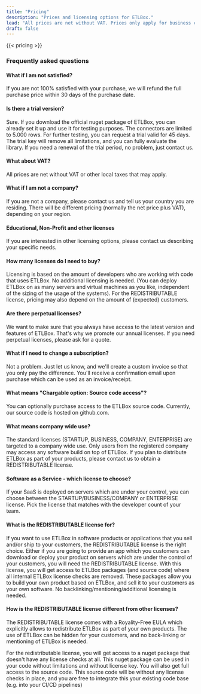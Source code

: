 ```yaml
---
title: "Pricing"
description: "Prices and licensing options for ETLBox."
lead: "All prices are net without VAT. Prices only apply for business customers (verified before purchase)."
draft: false
---
```


{{< pricing >}}

### Frequently asked questions

#### What if I am not satisfied?

If you are not 100% satisfied with your purchase, we will refund the full purchase price within 30 days of the
purchase date.
   
#### Is there a trial version?

Sure. If you download the official nuget package of ETLBox, you can already set it up and use it for testing purposes. The connectors are limited to 5.000 rows. For further testing, you can request a trial valid for 45 days. The trial key will remove all limitations, and you can fully evaluate the library.  If you need a renewal of the trial period, no problem, just contact us. 

#### What about VAT?

All prices are net without VAT or other local taxes that may apply. 

#### What if I am not a company?

If you are not a company, please contact us and tell us your country you are residing. There will be different pricing (normally the net price plus VAT), depending on your region. 

#### Educational, Non-Profit and other licenses

If you are interested in other licensing options, please contact us describing your specific needs.
    
#### How many licenses do I need to buy?

Licensing is based on the amount of developers who are working with code that uses ETLBox. No additional licensing is needed. (You can deploy ETLBox on as many servers and virtual machines as you like, independent of the sizing of the usage of the systems).
For the REDISTRIBUTABLE license, pricing may also depend on the amount of (expected) customers. 

#### Are there perpetual licenses?

We want to make sure that you always have access to the latest version and features of ETLBox. That's why we promote our annual licenses. If you need perpetual licenses, please ask for a quote. 

#### What if I need to change a subscription?

Not a problem. Just let us know, and we'll create a custom invoice so that you only pay the difference.
You'll receive a confirmation email upon purchase which can be used as an invoice/receipt.

#### What means "Chargable option: Source code access"?

You can optionally purchase access to the ETLBox source code. Currently, our source code is hosted on github.com.

#### What means company wide use?

The standard licenses (STARTUP, BUSINESS, COMPANY, ENTERPRISE) are targeted to a company wide use. Only users from the registered company may access any software build on top of ETLBox. If you plan to distribute ETLBox as part of your products, please contact us to obtain a REDISTRIBUTABLE license. 

#### Software as a Service - which license to choose?

If your SaaS is deployed on servers which are under your control, you can choose between the STARTUP/BUSINESS/COMPANY or ENTERPRISE license. Pick the license that matches with the developer count of your team. 

#### What is the REDISTRIBUTABLE license for?

If you want to use ETLBox in software products or applications that you sell and/or ship to your customers, the REDISTRIBUTABLE  license is the right choice. Either if you are going to provide an app which you customers can download or deploy your product on servers which are under the control of your customers, you will need the REDISTRIBUTABLE license. With this license, you will get access to ETLBox packages (and source code) where all internal ETLBox license checks are removed. These packages allow you to build your own product based on ETLBox, and sell it to your customers as your own software. No backlinking/mentioning/additional licensing is needed. 

#### How is the REDISTRIBUTABLE license different from other licenses?

The REDISTRIBUTABLE license comes with a Royality-Free EULA which explicitly allows to redistribute ETLBox as part of your own products. The use of ETLBox can be hidden for your customers, and no back-linking or mentioning of ETLBox is needed.

For the redistributable license, you will get access to a nuget package that doesn't have any license checks at all. This nuget package can be used in your code without limitations and without license key. You will also get full access to the source code. This source code will be without any license checks in place, and you are free to integrate this your existing code base (e.g. into your CI/CD pipelines)